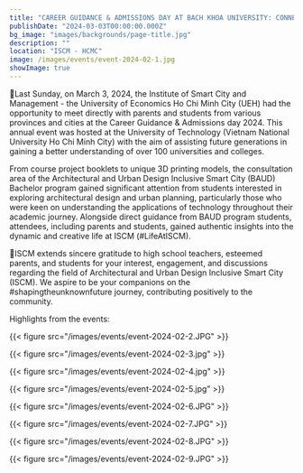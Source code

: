 ```yaml
---
title: "CAREER GUIDANCE & ADMISSIONS DAY AT BACH KHOA UNIVERSITY: CONNECTING WITH THE ISCM ADVISORY TEAM AND STUDENTS"
publishDate: "2024-03-03T00:00:00.000Z"
bg_image: "images/backgrounds/page-title.jpg"
description: "" 
location: "ISCM - HCMC"
image: /images/events/event-2024-02-1.jpg
showImage: true
---
```


🥰Last Sunday, on March 3, 2024, the Institute of Smart City and Management - the University of Economics Ho Chi Minh City (UEH) had the opportunity to meet directly with parents and students from various provinces and cities at the Career Guidance & Admissions day 2024. This annual event was hosted at the University of Technology (Vietnam National University Ho Chi Minh City) with the aim of assisting future generations in gaining a better understanding of over 100 universities and colleges.

From course project booklets to unique 3D printing models, the consultation area of the Architectural and Urban Design Inclusive Smart City (BAUD) Bachelor program gained significant attention from students interested in exploring architectural design and urban planning, particularly those who were keen on understanding the applications of technology throughout their academic journey. Alongside direct guidance from BAUD program students, attendees, including parents and students, gained authentic insights into the dynamic and creative life at ISCM (#LifeAtISCM).

🌱ISCM extends sincere gratitude to high school teachers, esteemed parents, and students for your interest, engagement, and discussions regarding the field of Architectural and Urban Design Inclusive Smart City (ISCM). We aspire to be your companions on the #shapingtheunknownfuture journey, contributing positively to the community.

Highlights from the events:

{{< figure src="/images/events/event-2024-02-2.JPG" >}} 

{{< figure src="/images/events/event-2024-02-3.jpg" >}} 

{{< figure src="/images/events/event-2024-02-4.jpg" >}} 

{{< figure src="/images/events/event-2024-02-5.jpg" >}} 

{{< figure src="/images/events/event-2024-02-6.JPG" >}} 

{{< figure src="/images/events/event-2024-02-7.JPG" >}} 

{{< figure src="/images/events/event-2024-02-8.JPG" >}} 

{{< figure src="/images/events/event-2024-02-9.JPG" >}} 